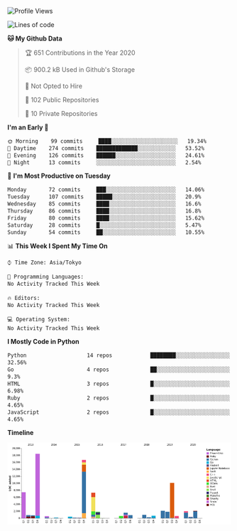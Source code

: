 <!--START_SECTION:waka-->
![Profile Views](http://img.shields.io/badge/Profile%20Views-4-blue)

![Lines of code](https://img.shields.io/badge/From%20Hello%20World%20I%27ve%20Written-4.1%20million%20lines%20of%20code-blue)

**🐱 My Github Data** 

> 🏆 651 Contributions in the Year 2020
 > 
> 📦 900.2 kB Used in Github's Storage 
 > 
> 🚫 Not Opted to Hire
 > 
> 📜 102 Public Repositories
 > 
> 🔑 10 Private Repositories 

**I'm an Early 🐤** 

```text
🌞 Morning    99 commits     ████░░░░░░░░░░░░░░░░░░░░░   19.34% 
🌆 Daytime    274 commits    █████████████░░░░░░░░░░░░   53.52% 
🌃 Evening    126 commits    ██████░░░░░░░░░░░░░░░░░░░   24.61% 
🌙 Night      13 commits     ░░░░░░░░░░░░░░░░░░░░░░░░░   2.54%

```
📅 **I'm Most Productive on Tuesday** 

```text
Monday       72 commits     ███░░░░░░░░░░░░░░░░░░░░░░   14.06% 
Tuesday      107 commits    █████░░░░░░░░░░░░░░░░░░░░   20.9% 
Wednesday    85 commits     ████░░░░░░░░░░░░░░░░░░░░░   16.6% 
Thursday     86 commits     ████░░░░░░░░░░░░░░░░░░░░░   16.8% 
Friday       80 commits     ████░░░░░░░░░░░░░░░░░░░░░   15.62% 
Saturday     28 commits     █░░░░░░░░░░░░░░░░░░░░░░░░   5.47% 
Sunday       54 commits     ██░░░░░░░░░░░░░░░░░░░░░░░   10.55%

```


📊 **This Week I Spent My Time On** 

```text
⌚︎ Time Zone: Asia/Tokyo

💬 Programming Languages: 
No Activity Tracked This Week

🔥 Editors: 
No Activity Tracked This Week

💻 Operating System: 
No Activity Tracked This Week

```

**I Mostly Code in Python** 

```text
Python                   14 repos            ████████░░░░░░░░░░░░░░░░░   32.56% 
Go                       4 repos             ██░░░░░░░░░░░░░░░░░░░░░░░   9.3% 
HTML                     3 repos             █░░░░░░░░░░░░░░░░░░░░░░░░   6.98% 
Ruby                     2 repos             █░░░░░░░░░░░░░░░░░░░░░░░░   4.65% 
JavaScript               2 repos             █░░░░░░░░░░░░░░░░░░░░░░░░   4.65%

```


**Timeline**

![Chart not found](https://github.com/takuan-osho/takuan-osho/blob/master/charts/bar_graph.png) 


<!--END_SECTION:waka-->
